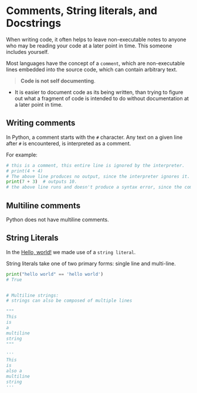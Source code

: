 # Comments, String literals, and Docstrings

When writing code, it often helps to leave non-executable notes to anyone who may be reading your code
at a later point in time. This someone includes yourself.

Most languages have the concept of a `comment`, which are non-executable lines embedded into the source
code, which can contain arbitrary text.

> **Code is not self documenting**.

- It is easier to document code as its being written, than trying to figure out what a fragment of code
  is intended to do without documentation at a later point in time.

## Writing comments

In Python, a comment starts with the `#` character. Any text on a given line after `#` is encountered,
is interpreted as a comment.

For example:

```python
# this is a comment, this entire line is ignored by the interpreter.
# print(4 + 4)
# The above line produces no output, since the interpreter ignores it.
print(7 + 3)  # outputs 10.
# the above line runs and doesn't produce a syntax error, since the comment starts where the first `#` in a line is encountered.
```

## Multiline comments

Python does not have multiline comments.

## String Literals

In the [Hello, world!](hello_world.md) we made use of a `string literal`.

String literals take one of two primary forms: single line and multi-line.

```python
print("hello world" == 'hello world')
# True


# Multiline strings:
# strings can also be composed of multiple lines

"""
This
is
a
multiline
string
"""

'''
This 
is 
also a
multiline
string
'''
```

